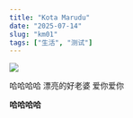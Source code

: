 ```yaml
---
title: "Kota Marudu"
date: "2025-07-14"
slug: "km01"
tags: ["生活", "测试"]
---
```

![](https://prod-files-secure.s3.us-west-2.amazonaws.com/112d0858-5090-4d34-a606-b75eb8d65fd2/c7b45876-473c-4fb6-85d3-cb84a84bfc51/1000201235.jpg?X-Amz-Algorithm=AWS4-HMAC-SHA256&X-Amz-Content-Sha256=UNSIGNED-PAYLOAD&X-Amz-Credential=ASIAZI2LB4662PBG4QH6%2F20250724%2Fus-west-2%2Fs3%2Faws4_request&X-Amz-Date=20250724T144907Z&X-Amz-Expires=3600&X-Amz-Security-Token=IQoJb3JpZ2luX2VjEAQaCXVzLXdlc3QtMiJHMEUCIQDdhALw3qs%2BW3BhoIt%2BM9yQFBbHO5wWFX12%2B0vDgnb%2B5wIgfwEEvh0Xe93QHpek%2BMJZLDlQDPkXo8RgKtmAtmq289kq%2FwMILRAAGgw2Mzc0MjMxODM4MDUiDK4qKxtti3c8JkiKcSrcA8gCZbOIvJIo4PybccBcf7yhI6AV4PG%2Bpn%2FwLaC9m%2BcRmabn5JmrUuYJ0t6kwecMb0eBVM%2B3w8jOt5qzm9SL%2FmWJddsxONgdnga2N4mqwQznhkjWiSyDzMnauA5%2FEaai6R%2Bsgblr6ga0LZ1nRbsc%2BJZzPtBPZkOKEc1Py7MFjVmVJx8McV8qhBkDyeUHgAdFHe%2FfZVbG%2FUbLZN5Tvt3yP1pdFsWSufhljnnt5VWvLH%2BunOHo5fqR0nNnEgVS6rGPVIWvFrs7JRKskXOr2op54Xc%2BrX2XGUa1mmY%2FzVbCHVoeH3%2F0CyTb%2FtBzGZL0nuHjxoffEwwJK15KhVQkX0FsZRbhRKMujyxWGn0ixjnV8ZCeh3LvYi6aPmbyXpxzC8ggM5MPAztUbilEpq87yPpsJAVTw2tEh6XPtJKaJ7aH0HG69UKmLIpjbywdMZwm5loLSs1lR7912K2OdQg509x7ofJ6wrh%2B%2Foce4voBybHau7StxGHLPEhgj816jOoAH4%2Fh67AjiOQNMZcduwPp30zBHdMzCxP5nN0sPNoiBey42k%2BjuSHf%2FphFa3lCCpRBlR5d9r9JEGIsaYyU%2BQ1HK5RxvoPz4bb0Nf%2FYHbjoSk4%2FCQroMTFDhm8yrn9IqoNwMM6%2FiMQGOqUB%2FI6HgyOd85ZB81fN%2B18bWfGC878lADmiNpwbqFzwALUX9%2BplgB58AcFdYoUDgFEX4HLAE8a3EbSo7tT2wv0NH7QCbYDjWFb5sgRDVeAZ%2BR%2B5q9A8POUyd79RPNXxoAT8DRoQcksp6ql1o%2BQcLpHcNkXwdiwPR%2Bww7kxMRnnzw99pBCQW%2BRvFhEjJ2N5gkt9HLeiak1hs6eg%2FHr0xKr8uuJn2l2Kt&X-Amz-Signature=5bac8efe7811b557a06868d1a142b1347e0281310cdc695b7ffa4bd059e51fc6&X-Amz-SignedHeaders=host&x-amz-checksum-mode=ENABLED&x-id=GetObject)


哈哈哈哈  漂亮的好老婆  爱你爱你


**哈哈哈哈**

